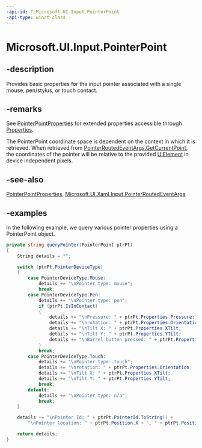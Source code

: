 ```yaml
---
-api-id: T:Microsoft.UI.Input.PointerPoint
-api-type: winrt class
---
```


# Microsoft.UI.Input.PointerPoint

<!--
public sealed class PointerPoint
-->

## -description

Provides basic properties for the input pointer associated with a single mouse, pen/stylus, or touch contact.

## -remarks

See [PointerPointProperties](pointerpointproperties.md) for extended properties accessible through [Properties](pointerpoint_properties.md).

The PointerPoint coordinate space is dependent on the context in which it is retrieved. When retrieved from [PointerRoutedEventArgs.GetCurrentPoint](../microsoft.ui.xaml.input/pointerroutedeventargs_getcurrentpoint_293890010.md), the coordinates of the pointer will be relative to the provided [UIElement](../microsoft.ui.xaml/uielement.md) in device independent pixels.

## -see-also

[PointerPointProperties](pointerpointproperties.md), [Microsoft.UI.Xaml.Input.PointerRoutedEventArgs](../microsoft.ui.xaml.input/pointerroutedeventargs.md)

## -examples

In the following example, we query various pointer properties using a PointerPoint object.

```csharp
private string queryPointer(PointerPoint ptrPt)
{
    String details = "";

    switch (ptrPt.PointerDeviceType)
    {
        case PointerDeviceType.Mouse:
            details += "\nPointer type: mouse";
            break;
        case PointerDeviceType.Pen:
            details += "\nPointer type: pen";
            if (ptrPt.IsInContact)
            {
                details += "\nPressure: " + ptrPt.Properties.Pressure;
                details += "\nrotation: " + ptrPt.Properties.Orientation;
                details += "\nTilt X: " + ptrPt.Properties.XTilt;
                details += "\nTilt Y: " + ptrPt.Properties.YTilt;
                details += "\nBarrel button pressed: " + ptrPt.Properties.IsBarrelButtonPressed;
            }
            break;
        case PointerDeviceType.Touch:
            details += "\nPointer type: touch";
            details += "\nrotation: " + ptrPt.Properties.Orientation;
            details += "\nTilt X: " + ptrPt.Properties.XTilt;
            details += "\nTilt Y: " + ptrPt.Properties.YTilt;
            break;
        default:
            details += "\nPointer type: n/a";
            break;
    }

    details += "\nPointer Id: " + ptrPt.PointerId.ToString() +
        "\nPointer location: " + ptrPt.Position.X + ", " + ptrPt.Position.Y;

    return details;
}
```
